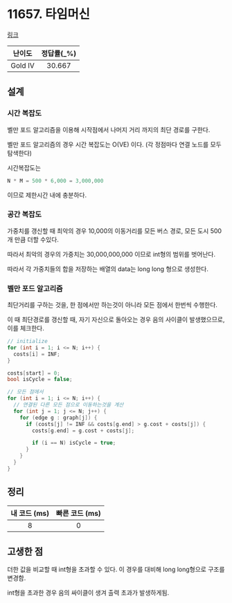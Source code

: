 # 11657. 타임머신

[링크](https://www.acmicpc.net/problem/11657)

| 난이도  | 정답률(\_%) |
| :-----: | :---------: |
| Gold IV |   30.667    |

## 설계

### 시간 복잡도

벨만 포드 알고리즘을 이용해 시작점에서 나머지 거리 까지의 최단 경로를 구한다.

벨만 포드 알고리즘의 경우 시간 복잡도는 O(VE) 이다. (각 정점마다 연결 노드를 모두 탐색한다)

시간복잡도는

```cpp
N * M = 500 * 6,000 = 3,000,000
```

이므로 제한시간 내에 충분하다.

### 공간 복잡도

가중치를 갱신할 때 최악의 경우 10,000의 이동거리를 모든 버스 경로, 모든 도시 500개 만큼 더할 수있다.

따라서 최악의 경우의 가중치는 30,000,000,000 이므로 int형의 범위를 벗어난다.

따라서 각 가중치들의 합을 저장하는 배열의 data는 long long 형으로 생성한다.

### 벨만 포드 알고리즘

최단거리를 구하는 것을, 한 점에서만 하는것이 아니라 모든 점에서 한번씩 수행한다.

이 때 최단경로를 갱신할 때, 자기 자신으로 돌아오는 경우 음의 사이클이 발생했으므로, 이를 체크한다.

```cpp
// initialize
for (int i = 1; i <= N; i++) {
  costs[i] = INF;
}

costs[start] = 0;
bool isCycle = false;

// 모든 점에서
for (int i = 1; i <= N; i++) {
  // 연결된 다른 모든 점으로 이동하는것을 계산
  for (int j = 1; j <= N; j++) {
    for (edge g : graph[j]) {
      if (costs[j] != INF && costs[g.end] > g.cost + costs[j]) {
        costs[g.end] = g.cost + costs[j];

        if (i == N) isCycle = true;
      }
    }
  }
}
```

## 정리

| 내 코드 (ms) | 빠른 코드 (ms) |
| :----------: | :------------: |
|      8       |       0        |

## 고생한 점

더한 값을 비교할 때 int형을 초과할 수 있다. 이 경우를 대비해 long long형으로 구조를 변경함.

int형을 초과한 경우 음의 싸이클이 생겨 출력 초과가 발생하게됨.
